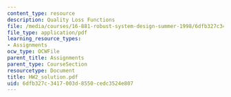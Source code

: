 ```yaml
---
content_type: resource
description: Quality Loss Functions
file: /media/courses/16-881-robust-system-design-summer-1998/6dfb327c3417003d8550cedc3524e807_HW2_solution.pdf
file_type: application/pdf
learning_resource_types:
- Assignments
ocw_type: OCWFile
parent_title: Assignments
parent_type: CourseSection
resourcetype: Document
title: HW2_solution.pdf
uid: 6dfb327c-3417-003d-8550-cedc3524e807
---
```

